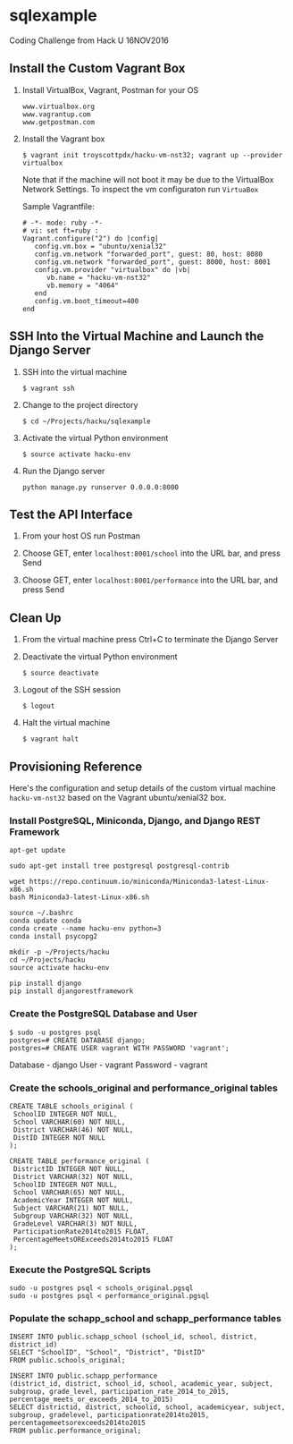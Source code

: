 # sqlexample
Coding Challenge from Hack U 16NOV2016

## Install the Custom Vagrant Box

1. Install VirtualBox, Vagrant, Postman for your OS

   ```
   www.virtualbox.org
   www.vagrantup.com
   www.getpostman.com
   ```

2. Install the Vagrant box

   ```$ vagrant init troyscottpdx/hacku-vm-nst32; vagrant up --provider virtualbox```

   Note that if the machine will not boot it may be due to the VirtualBox Network Settings. To inspect the vm configuraton run `VirtuaBox`
   
   Sample Vagrantfile:
   
   ```
   # -*- mode: ruby -*-
   # vi: set ft=ruby :
   Vagrant.configure("2") do |config|
      config.vm.box = "ubuntu/xenial32"
      config.vm.network "forwarded_port", guest: 80, host: 8080
      config.vm.network "forwarded_port", guest: 8000, host: 8001
      config.vm.provider "virtualbox" do |vb|
         vb.name = "hacku-vm-nst32"
         vb.memory = "4064"
      end
      config.vm.boot_timeout=400
   end
   ```

## SSH Into the Virtual Machine and Launch the Django Server
   
1. SSH into the virtual machine

   ```
   $ vagrant ssh
   ```

2. Change to the project directory

   ```
   $ cd ~/Projects/hacku/sqlexample 
   ```

3. Activate the virtual Python environment

   ```
   $ source activate hacku-env 
   ```

4. Run the Django server

   ```
   python manage.py runserver 0.0.0.0:8000
   ```

## Test the API Interface

1. From your host OS run Postman

2. Choose GET, enter `localhost:8001/school` into the URL bar, and press Send

3. Choose GET, enter `localhost:8001/performance` into the URL bar, and press Send

## Clean Up

1. From the virtual machine press Ctrl+C to terminate the Django Server

2. Deactivate the virtual Python environment

   ```
   $ source deactivate 
   ```

3. Logout of the SSH session

   ```
   $ logout
   ```
   
4. Halt the virtual machine

   ```
   $ vagrant halt
   ```

## Provisioning Reference 
Here's the configuration and setup details of the custom virtual machine `hacku-vm-nst32` based on the Vagrant ubuntu/xenial32 box. 

### Install PostgreSQL, Miniconda, Django, and Django REST Framework 

   ```
   apt-get update

   sudo apt-get install tree postgresql postgresql-contrib

   wget https://repo.continuum.io/miniconda/Miniconda3-latest-Linux-x86.sh
   bash Miniconda3-latest-Linux-x86.sh

   source ~/.bashrc
   conda update conda
   conda create --name hacku-env python=3
   conda install psycopg2

   mkdir -p ~/Projects/hacku
   cd ~/Projects/hacku
   source activate hacku-env

   pip install django
   pip install djangorestframework

   ```

### Create the PostgreSQL Database and User

   ```
   $ sudo -u postgres psql
   postgres=# CREATE DATABASE django;
   postgres=# CREATE USER vagrant WITH PASSWORD 'vagrant';
   
   ```

Database - django
User - vagrant
Password - vagrant

### Create the schools_original and performance_original tables

   ```
   CREATE TABLE schools_original (
    SchoolID INTEGER NOT NULL, 
    School VARCHAR(60) NOT NULL, 
    District VARCHAR(46) NOT NULL, 
    DistID INTEGER NOT NULL
   );
   ```
   ```
   CREATE TABLE performance_original (
    DistrictID INTEGER NOT NULL, 
    District VARCHAR(32) NOT NULL, 
    SchoolID INTEGER NOT NULL, 
    School VARCHAR(65) NOT NULL, 
    AcademicYear INTEGER NOT NULL, 
    Subject VARCHAR(21) NOT NULL, 
    Subgroup VARCHAR(32) NOT NULL, 
    GradeLevel VARCHAR(3) NOT NULL, 
    ParticipationRate2014to2015 FLOAT, 
    PercentageMeetsORExceeds2014to2015 FLOAT
   );
   ```

### Execute the PostgreSQL Scripts

   ```
   sudo -u postgres psql < schools_original.pgsql
   sudo -u postgres psql < performance_original.pgsql
   ```

### Populate the schapp_school and schapp_performance tables

   ```
   INSERT INTO public.schapp_school (school_id, school, district, district_id)
   SELECT "SchoolID", "School", "District", "DistID"
   FROM public.schools_original;
   ```
   ```
   INSERT INTO public.schapp_performance
   (district_id, district, school_id, school, academic_year, subject, subgroup, grade_level, participation_rate_2014_to_2015, percentage_meets_or_exceeds_2014_to_2015)
   SELECT districtid, district, schoolid, school, academicyear, subject, subgroup, gradelevel, participationrate2014to2015, percentagemeetsorexceeds2014to2015
   FROM public.performance_original;
   ```
   
